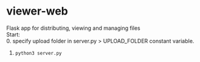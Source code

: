 # viewer-web
Flask app for distributing, viewing and managing files<br>
Start:<br>
0. <for non-Linux users> specify upload folder in server.py > UPLOAD_FOLDER constant variable.
1. `python3 server.py`
